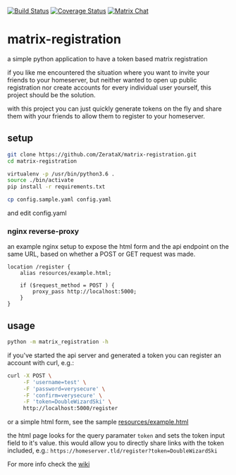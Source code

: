 [![Build Status](https://travis-ci.org/ZerataX/matrix-registration.svg?branch=master)](https://travis-ci.org/ZerataX/matrix-registration) [![Coverage Status](https://coveralls.io/repos/github/ZerataX/matrix-registration/badge.svg)](https://coveralls.io/github/ZerataX/matrix-registration) [![Matrix Chat](https://img.shields.io/badge/chat-%23matrix--registration%3Admnd.sh-brightgreen.svg)](https://matrix.to/#/#matrix-registration:dmnd.sh)
# matrix-registration

a simple python application to have a token based matrix registration

if you like me encountered the situation where you want to invite your friends to your homeserver, but neither wanted to open up public registration nor create accounts for every individual user yourself, this project should be the solution.

with this project you can just quickly generate tokens on the fly and share them with your friends to allow them to register to your homeserver.

## setup
```bash
git clone https://github.com/ZerataX/matrix-registration.git
cd matrix-registration

virtualenv -p /usr/bin/python3.6 .
source ./bin/activate
pip install -r requirements.txt

cp config.sample.yaml config.yaml
```
and edit config.yaml

### nginx reverse-proxy
an example nginx setup to expose the html form and the api endpoint on the same URL, based on whether a POST or GET request was made.
```nginx
location /register {
    alias resources/example.html;

    if ($request_method = POST ) {
        proxy_pass http://localhost:5000;
    }
}
```
## usage
```bash
python -m matrix_registration -h
```

if you've started the api server and generated a token you can register an account with curl, e.g.:
```bash
curl -X POST \
     -F 'username=test' \
     -F 'password=verysecure' \
     -F 'confirm=verysecure' \
     -F 'token=DoubleWizardSki' \
     http://localhost:5000/register
```
or a simple html form, see the sample [resources/example.html](resources/example.html)

the html page looks for the query paramater `token` and sets the token input field to it's value. this would allow you to directly share links with the token included, e.g.:
`https://homeserver.tld/register?token=DoubleWizardSki`


For more info check the [wiki](https://github.com/ZerataX/matrix-registration/wiki)
